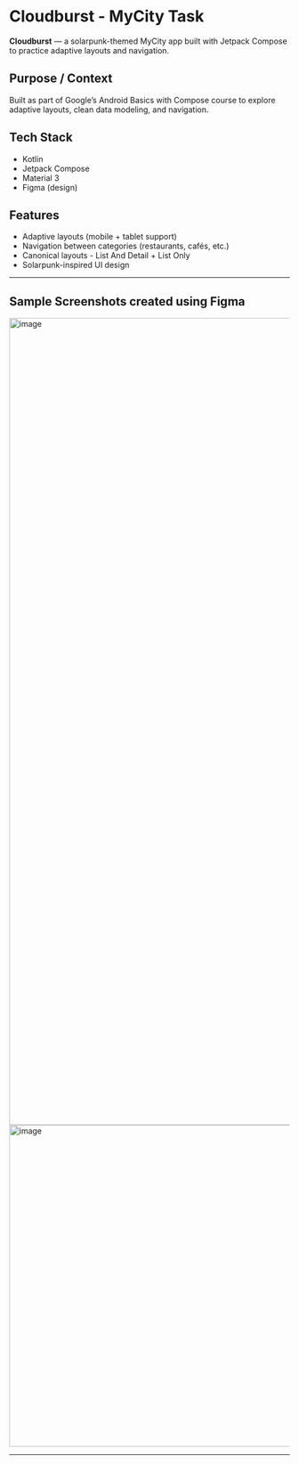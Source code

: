 # Cloudburst - MyCity Task 


**Cloudburst** — a solarpunk-themed MyCity app built with Jetpack Compose to practice adaptive layouts and navigation.

## Purpose / Context
Built as part of Google’s Android Basics with Compose course to explore adaptive layouts, clean data modeling, and navigation.

## Tech Stack
- Kotlin  
- Jetpack Compose  
- Material 3  
- Figma (design)

## Features
- Adaptive layouts (mobile + tablet support)  
- Navigation between categories (restaurants, cafés, etc.)  
- Canonical layouts - List And Detail + List Only
- Solarpunk-inspired UI design

---

## Sample Screenshots created using Figma
<img width="1170" height="1450" alt="image" src="https://github.com/user-attachments/assets/e824ef9a-19fe-4cf3-9b3b-b51b540361da" />
<img width="1714" height="578" alt="image" src="https://github.com/user-attachments/assets/340975f1-86fc-4d8d-993e-de6a0dce9c7b" />

---

